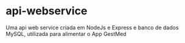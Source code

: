 # api-webservice
Uma api web service criada em NodeJs e Express e banco de dados MySQL, utilizada para alimentar o App GestMed
